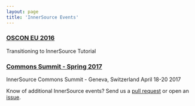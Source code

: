 ```yaml
---
layout: page
title: 'InnerSource Events'
---
```


### [OSCON EU 2016](http://conferences.oreilly.com/oscon/open-source-eu/public/schedule/detail/53498)

Transitioning to InnerSource Tutorial

### [Commons Summit - Spring 2017](isc-spring-2017)

InnerSource Commons Summit - Geneva, Switzerland April 18-20 2017


Know of additional InnerSource events? Send us a [pull request](https://github.com/paypal/InnerSourceCommons/pulls) or open an [issue](https://github.com/paypal/InnerSourceCommons/issues).

